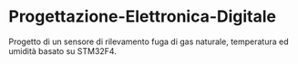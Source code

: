 # Progettazione-Elettronica-Digitale
Progetto di un sensore di rilevamento fuga di gas naturale, temperatura ed umidità basato su STM32F4.
